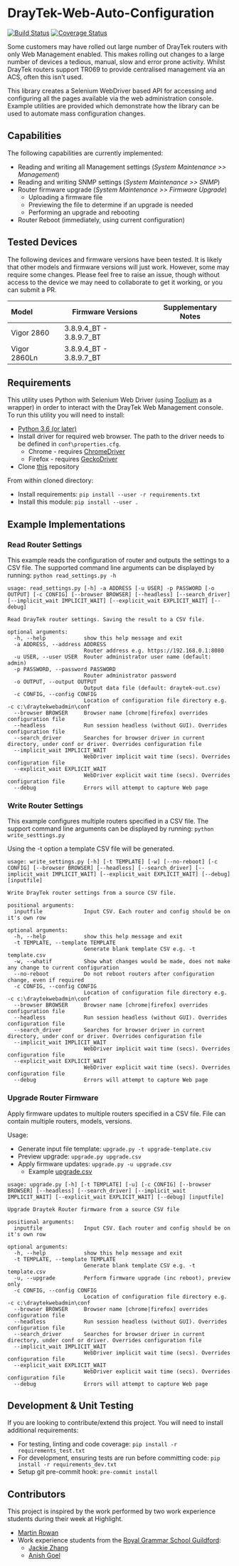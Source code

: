 # DrayTek-Web-Auto-Configuration

[![Build Status](https://travis-ci.org/highlight-slm/Draytek-Web-Auto-Configuration.svg?branch=master)](https://travis-ci.org/highlight-slm/Draytek-Web-Auto-Configuration/) [![Coverage Status](https://coveralls.io/repos/github/highlight-slm/Draytek-Web-Auto-Configuration/badge.svg?branch=master)](https://coveralls.io/github/highlight-slm/Draytek-Web-Auto-Configuration?branch=master)

Some customers may have rolled out large number of DrayTek routers with only Web Management enabled. This makes rolling out changes to a large number of devices a tedious, manual, slow and error prone activity. Whilst DrayTek routers support TR069 to provide centralised management via an ACS, often this isn't used.

This library creates a Selenium WebDriver based API for accessing and configuring all the pages available via the web administration console.
Example utilities are provided which demonstrate how the library can be used to automate mass configuration changes.

## Capabilities

The following capabilities are currently implemented:

- Reading and writing all Management settings (_System Maintenance >> Management_)
- Reading and writing SNMP settings (_System Maintenance >> SNMP_)
- Router firmware upgrade (_System Maintenance >> Firmware Upgrade_)
  - Uploading a firmware file
  - Previewing the file to determine if an upgrade is needed
  - Performing an upgrade and rebooting
- Router Reboot (immediately, using current configuration)

## Tested Devices

The following devices and firmware versions have been tested. It is likely that other models and firmware versions will just work. However, some may require some changes. Please feel free to raise an issue, though without access to the device we may need to collaborate to get it working, or you can submit a PR.

| Model        | Firmware Versions       | Supplementary Notes |
|:-------------|-------------------------|---------------------|
| Vigor 2860   | 3.8.9.4_BT - 3.8.9.7_BT |                     |
| Vigor 2860Ln | 3.8.9.4_BT - 3.8.9.7_BT |                     |

## Requirements

This utility uses Python with Selenium Web Driver (using [Toolium](https://github.com/Telefonica/toolium) as a wrapper) in order to interact with the DrayTek Web Management console. To run this utility you will need to install:

- [Python 3.6 (or later)](https://www.python.org/downloads/)
- Install driver for required web browser. The path to the driver needs to be defined in `conf\properties.cfg`.
  - Chrome - requires [ChromeDriver](http://chromedriver.chromium.org/)
  - Firefox - requires [GeckoDriver](https://github.com/mozilla/geckodriver/releases)
- Clone [this](https://github.com/highlight-slm/Draytek-Web-Auto-Configuration) repository

From within cloned directory:

- Install requirements: `pip install --user -r requirements.txt`
- Install this module: `pip install --user .`

## Example Implementations

### Read Router Settings

This example reads the configuration of router and outputs the settings to a CSV file.
The supported command line arguments can be displayed by running: `python read_settings.py -h`

```text
usage: read_settings.py [-h] -a ADDRESS [-u USER] -p PASSWORD [-o OUTPUT] [-c CONFIG] [--browser BROWSER] [--headless] [--search_driver] [--implicit_wait IMPLICIT_WAIT] [--explicit_wait EXPLICIT_WAIT] [--debug]

Read DrayTek router settings. Saving the result to a CSV file.

optional arguments:
  -h, --help            show this help message and exit
  -a ADDRESS, --address ADDRESS
                        Router address e.g. https://192.168.0.1:8080
  -u USER, --user USER  Router administrator user name (default: admin)
  -p PASSWORD, --password PASSWORD
                        Router administrator password
  -o OUTPUT, --output OUTPUT
                        Output data file (default: draytek-out.csv)
  -c CONFIG, --config CONFIG
                        Location of configuration file directory e.g. -c c:\draytekwebadmin\conf
  --browser BROWSER     Browser name [chrome|firefox] overrides configuration file
  --headless            Run session headless (without GUI). Overrides configuration file
  --search_driver       Searches for browser driver in current directory, under conf or driver. Overrides configuration file
  --implicit_wait IMPLICIT_WAIT
                        WebDriver implicit wait time (secs). Overrides configuration file
  --explicit_wait EXPLICIT_WAIT
                        WebDriver explicit wait time (secs). Overrides configuration file
  --debug               Errors will attempt to capture Web page
```

### Write Router Settings

This example configures multiple routers specified in a CSV file.
The support command line arguments can be displayed by running: `python write_sesttings.py`

Using the -t option a template CSV file will be generated.

```text
usage: write_settings.py [-h] [-t TEMPLATE] [-w] [--no-reboot] [-c CONFIG] [--browser BROWSER] [--headless] [--search_driver] [--implicit_wait IMPLICIT_WAIT] [--explicit_wait EXPLICIT_WAIT] [--debug] [inputfile]

Write DrayTek router settings from a source CSV file.

positional arguments:
  inputfile             Input CSV. Each router and config should be on it's own row

optional arguments:
  -h, --help            show this help message and exit
  -t TEMPLATE, --template TEMPLATE
                        Generate blank template CSV e.g. -t template.csv
  -w, --whatif          Show what changes would be made, does not make any change to current configuration
  --no-reboot           Do not reboot routers after configuration change, even if required
  -c CONFIG, --config CONFIG
                        Location of configuration file directory e.g. -c c:\draytekwebadmin\conf
  --browser BROWSER     Browser name [chrome|firefox] overrides configuration file
  --headless            Run session headless (without GUI). Overrides configuration file
  --search_driver       Searches for browser driver in current directory, under conf or driver. Overrides configuration file
  --implicit_wait IMPLICIT_WAIT
                        WebDriver implicit wait time (secs). Overrides configuration file
  --explicit_wait EXPLICIT_WAIT
                        WebDriver explicit wait time (secs). Overrides configuration file
  --debug               Errors will attempt to capture Web page
```

### Upgrade Router Firmware

Apply firmware updates to multiple routers specified in a CSV file. File can contain multiple routers, models, versions.

Usage:

- Generate input file template: `upgrade.py -t upgrade-template.csv`
- Preview upgrade: `upgrade.py upgrade.csv`
- Apply firmware updates: `upgrade.py -u upgrade.csv`
  - Example [upgrade.csv](https://raw.githubusercontent.com/highlight-slm/Draytek-Web-Auto-Configuration/master/examples/upgrade.csv)

```text
usage: upgrade.py [-h] [-t TEMPLATE] [-u] [-c CONFIG] [--browser BROWSER] [--headless] [--search_driver] [--implicit_wait IMPLICIT_WAIT] [--explicit_wait EXPLICIT_WAIT] [--debug] [inputfile]

Upgrade Draytek Router firmware from a source CSV file

positional arguments:
  inputfile             Input CSV. Each router and config should be on it's own row

optional arguments:
  -h, --help            show this help message and exit
  -t TEMPLATE, --template TEMPLATE
                        Generate blank template CSV e.g. -t template.csv
  -u, --upgrade         Perform firmware upgrade (inc reboot), preview only
  -c CONFIG, --config CONFIG
                        Location of configuration file directory e.g. -c c:\draytekwebadmin\conf
  --browser BROWSER     Browser name [chrome|firefox] overrides configuration file
  --headless            Run session headless (without GUI). Overrides configuration file
  --search_driver       Searches for browser driver in current directory, under conf or driver. Overrides configuration file
  --implicit_wait IMPLICIT_WAIT
                        WebDriver implicit wait time (secs). Overrides configuration file
  --explicit_wait EXPLICIT_WAIT
                        WebDriver explicit wait time (secs). Overrides configuration file
  --debug               Errors will attempt to capture Web page
```

## Development & Unit Testing

If you are looking to contribute/extend this project. You will need to install additional requirements:

- For testing, linting and code coverage: `pip install -r requirements_test.txt`
- For development, ensuring tests are run before committing code: `pip install -r requirements_dev.txt`
- Setup git pre-commit hook: `pre-commit install`

## Contributors

This project is inspired by the work performed by two work experience students during their week at Highlight.

- [Martin Rowan](https://www.linkedin.com/in/martinrowan/)
- Work experience students from the [Royal Grammar School Guildford](https://www.linkedin.com/school/royal-grammar-school-guildford/):
  - [Jackie Zhang](https://www.linkedin.com/in/jackie-zhang-70a79218a/)
  - [Anish Goel](https://www.linkedin.com/in/anish-goel-0500ab183/)
